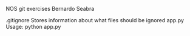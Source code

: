 NOS git exercises
Bernardo Seabra

.gitignore	Stores information about what files should be ignored
app.py		Usage: python app.py <NAME>
